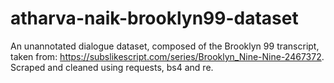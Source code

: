 # atharva-naik-brooklyn99-dataset
An unannotated dialogue dataset, composed of the Brooklyn 99 transcript, taken from: https://subslikescript.com/series/Brooklyn_Nine-Nine-2467372. Scraped and cleaned using requests, bs4 and re. 
